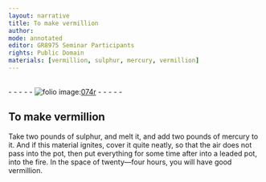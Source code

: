 ```yaml
---
layout: narrative
title: To make vermillion
author:
mode: annotated
editor: GR8975 Seminar Participants
rights: Public Domain
materials: [vermillion, sulphur, mercury, vermillion]
---
```


 <br/>- - - - - <a href="http://gallica.bnf.fr/ark:/12148/btv1b10500001g/f153.image"><img src="../assets/photo-icon.png" alt="folio image: " style="display:inline-block; margin-bottom:-3px;"/>074r</a> - - - - - <br/> 
## To make <span class="material">vermillion</span>

 
Take two pounds of <span class="material">sulphur</span>, and melt it, and add two pounds of <span class="material">mercury</span> to it. And if this material ignites, cover it quite neatly, so that the air does not pass into the <span class="tool">pot</span>, then put everything for some time after into a <span class="tool">leaded pot</span>, into the fire. In the space of twenty—four hours, you will have good <span class="material">vermillion</span>.
 